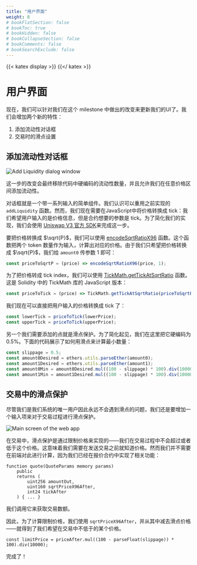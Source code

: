 ```yaml
---
title: "用户界面"
weight: 8
# bookFlatSection: false
# bookToc: true
# bookHidden: false
# bookCollapseSection: false
# bookComments: false
# bookSearchExclude: false
---
```


{{< katex display >}} {{</ katex >}}

# 用户界面

现在，我们可以针对我们在这个 milestone 中做出的改变来更新我们的UI了。我们会增加两个新的特性：
1. 添加流动性对话框
2. 交易时的滑点设置

## 添加流动性对话框

![Add Liquidity dialog window](/static/images/milestone_3/add_liquidity_dialog.png)

这一步的改变会最终移除代码中硬编码的流动性数量，并且允许我们在任意价格区间添加流动性。

对话框就是一个带一系列输入的简单组件。我们认识可以重用之前实现的 `addLiquidity` 函数。然而，我们现在需要在JavaScript中将价格转换成 tick：我们希望用户输入的是价格信息，但是合约想要的参数是 tick。为了简化我们的实现，我们会使用 [Uniswap V3 官方 SDK](https://github.com/Uniswap/v3-sdk/)来完成这一步。

要把价格转换成 $\sqrt{P}$，我们可以使用 [encodeSqrtRatioX96](https://github.com/Uniswap/v3-sdk/blob/08a7c050cba00377843497030f502c05982b1c43/src/utils/encodeSqrtRatioX96.ts) 函数。这个函数把两个 token 数量作为输入，计算出对应的价格。由于我们只希望把价格转换成 $\sqrt{P}$，我们给 `amount0` 传参数 1 即可：

```javascript
const priceToSqrtP = (price) => encodeSqrtRatioX96(price, 1);
```

为了把价格转成 tick index，我们可以使用 [TickMath.getTickAtSqrtRatio](https://github.com/Uniswap/v3-sdk/blob/08a7c050cba00377843497030f502c05982b1c43/src/utils/tickMath.ts#L82) 函数。这是 Solidity 中的 TickMath 库的 JavaScript 版本：


```javascript
const priceToTick = (price) => TickMath.getTickAtSqrtRatio(priceToSqrtP(price));
```

我们现在可以直接把用户输入的价格转换成 tick 了：

```javascript
const lowerTick = priceToTick(lowerPrice);
const upperTick = priceToTick(upperPrice);
```

另一个我们需要添加的点就是滑点保护。为了简化起见，我们在这里把它硬编码为 0.5%。下面的代码展示了如何用滑点来计算最小数量：

```javascript
const slippage = 0.5;
const amount0Desired = ethers.utils.parseEther(amount0);
const amount1Desired = ethers.utils.parseEther(amount1);
const amount0Min = amount0Desired.mul((100 - slippage) * 100).div(10000);
const amount1Min = amount1Desired.mul((100 - slippage) * 100).div(10000);
```

## 交易中的滑点保护

尽管我们是我们系统的唯一用户因此永远不会遇到滑点的问题，我们还是要增加一个输入项来对于交易过程进行滑点保护。

![Main screen of the web app](/static/images/milestone_3/slippage_tolerance.png)

在交易中，滑点保护是通过限制价格来实现的——我们在交易过程中不会超过或者低于这个价格。这意味着我们需要在发送交易之前就知道价格。然而我们并不需要在前端对此进行计算，因为我们已经在报价合约中实现了相关功能：

```solidity
function quote(QuoteParams memory params)
    public
    returns (
        uint256 amountOut,
        uint160 sqrtPriceX96After,
        int24 tickAfter
    ) { ... }
```

我们调用它来获取交易数额。

因此，为了计算限制价格，我们使用 `sqrtPriceX96After`，并从其中减去滑点价格——就得到了我们希望在交易中不低于的某个价格。

```solidity
const limitPrice = priceAfter.mul((100 - parseFloat(slippage)) * 100).div(10000);
```

完成了！
